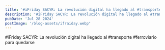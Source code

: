 ```yaml
---
title: '#iFriday SACYR: La revolución digital ha llegado al #transporte #ferroviario para quedarse'
description: '#iFriday SACYR: La revolución digital ha llegado al #transporte #ferroviario para quedarse'
pubDate: 'Jul 28 2024'
postImage: '/blog-assets/ifraiday.webp'
---
```


#iFriday SACYR: La revolución digital ha llegado al #transporte #ferroviario para quedarse